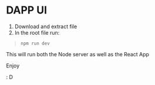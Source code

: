 # DAPP UI
1. Download and extract file
2. In the root file run:
> `npm run dev`

This will run both the Node server as well as the React App

Enjoy 

: D
